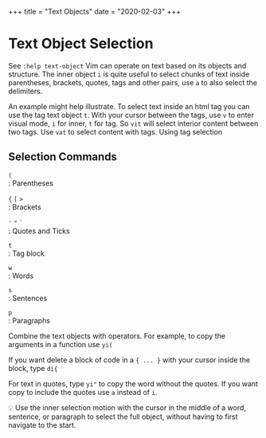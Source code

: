 +++
title = "Text Objects"
date = "2020-02-03"
+++

# Text Object Selection

See `:help text-object` Vim can operate on text based on its objects and structure. The inner object `i` is quite useful to select chunks of text inside parentheses, brackets, quotes, tags and other pairs, use `a` to also select the delimiters.

An example might help illustrate. To select text inside an html tag you can use the tag text object `t`. With your cursor between the tags, use `v` to enter visual mode, `i` for inner, `t` for tag. So `vit` will select interior content between two tags. Use `vat` to select content with tags. Using tag selection

## Selection Commands

`(`  
: Parentheses

`{` `[` `>`  
: Brackets

`'` `"` `` ` ``  
: Quotes and Ticks

`t`  
: Tag block

`w`  
: Words

`s`  
: Sentences

`p`  
: Paragraphs

Combine the text objects with operators. For example, to copy the arguments in a function use `yi(`

If you want delete a block of code in a `{ ... }` with your cursor inside the block, type `di{`

For text in quotes, type `yi"` to copy the word without the quotes. If you want copy to include the quotes use `a` instead of `i`.

💡 Use the inner selection motion with the cursor in the middle of a word, sentence, or paragraph to select the full object, without having to first navigate to the start.
